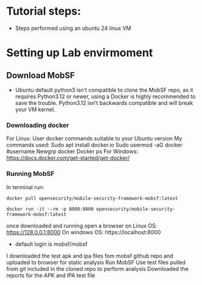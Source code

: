 # Tutorial steps:
 * Steps performed using an ubuntu 24 linux VM
# Setting up Lab envirmoment
## Download MobSF
* Ubuntu default python3 isn’t compatible to clone the MobSF repo, as it requires Python3.12 or newer, using a Docker is highly recommended to save the trouble. Python3.12 isn’t backwards compatible and will break your VM kernel.
### Downloading docker
For Linux:
User docker commands suitable to your Ubuntu version
My commands used:
	Sudo apt install docker.io
	Sudo usermod -aG docker #username
	Newgrp docker
	Docker ps 
For Windows:
https://docs.docker.com/get-started/get-docker/

	
### Running MobSF 
In terminal run:

	docker pull opensecurity/mobile-security-framework-mobsf:latest

	docker run -it --rm -p 8000:8000 opensecurity/mobile-security-framework-mobsf:latest

once downloaded and running open a browser
on Linux OS: https://128.0.0.1:8000
On windows OS: https://localhost:8000

* default login is mobsf/mobsf

I downloaded the test apk and ipa files fom mobsf github repo and uploaded to browser for static analysis
    Run MobSF
	Use test files pulled from git included in the cloned repo to perform analysis
	Downloaded the reports for the APK and IPA test file
